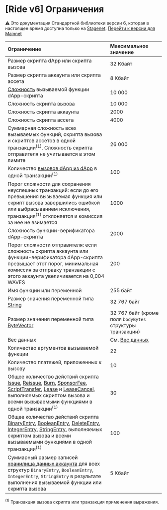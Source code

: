 # [Ride v6] Ограничения

:warning: Это документация Стандартной библиотеки версии 6, которая в настоящее время доступна только на [Stagenet](/ru/blockchain/blockchain-network/). [Перейти к версии для Mainnet](/ru/ride/limits/)

| Ограничение | Максимальное значение |
| :--- | :--- |
| Размер скрипта dApp или скрипта вызова | 32 Кбайт |
| Размер скрипта аккаунта или скрипта ассета | 8 Кбайт |
| [Сложность](/ru/ride/base-concepts/complexity) вызываемой функции dApp-скрипта | 10&nbsp;000 |
| Сложность скрипта вызова | 10&nbsp;000 |
| Сложность скрипта аккаунта | 2000 |
| Сложность скрипта ассета | 4000 |
| Суммарная сложность всех вызываемых функций, скрипта вызова и скриптов ассетов в одной транзакции<sup>(1)</sup>. Сложность скрипта отправителя не учитывается в этом лимите | 26&nbsp;000 |
| Количество [вызовов dApp из dApp](/ru/ride/advanced/dapp-to-dapp) в одной транзакции<sup>(1)</sup> | 100 |
| Порог сложности для сохранения неуспешных транзакций: если до его превышения вызываемая функция или скрипт вызова завершились ошибкой или выбрасыванием исключения, транзакция<sup>(1)</sup> отклоняется и комиссия за нее не взимается | 1000 |
| Сложность функции-верификатора dApp-скрипта | 2000 |
| Порог сложности отправителя: если сложность скрипта аккаунта или функции-верификатора dApp-скрипта превышает этот порог, минимальная комиссия за отправку транзакции с этого аккаунта увеличивается на 0,004 WAVES | 200 |
| Имя функции или переменной | 255 байт |
| Размер значения переменной типа [String](/ru/ride/data-types/string) | 32&nbsp;767 байт |
| Размер значения переменной типа [ByteVector](/ru/ride/data-types/byte-vector) | 32&nbsp;767 байт (кроме поля `bodyBytes` структуры транзакции) |
| Вес данных | См. [Вес данных](/ru/ride/limits/weight) |
| Количество аргументов вызываемой функции | 22 |
| Количество платежей, приложенных к вызову | 10 |
| Общее количество действий скрипта [Issue](/ru/ride/structures/script-actions/issue), [Reissue](/ru/ride/structures/script-actions/reissue), [Burn](/ru/ride/structures/script-actions/burn), [SponsorFee](/ru/ride/structures/script-actions/sponsor-fee), [ScriptTransfer](/ru/ride/structures/script-actions/script-transfer), [Lease](/ru/ride/structures/script-actions/lease) и [LeaseCancel](/ru/ride/structures/script-actions/lease-cancel), выполняемых скриптом вызова и всеми вызываемыми функциями в одной транзакции<sup>(1)</sup> | 30 |
| Общее количество действий скрипта [BinaryEntry](/ru/ride/structures/script-actions/binary-entry), [BooleanEntry](/ru/ride/structures/script-actions/boolean-entry), [DeleteEntry](/ru/ride/structures/script-actions/delete-entry), [IntegerEntry](/ru/ride/structures/script-actions/int-entry), [StringEntry](/ru/ride/structures/script-actions/string-entry), выполняемых скриптом вызова и всеми вызываемыми функциями в одной транзакции<sup>(1)</sup> | 100 |
| Суммарный размер записей [хранилища данных аккаунта](/ru/blockchain/account/account-data-storage) для всех структур `BinaryEntry`, `BooleanEntry`, `IntegerEntry`, `StringEntry` в результате выполнения вызываемой функции или скрипта вызова | 5 Кбайт |

<sup>(1)</sup> Транзакция вызова скрипта или транзакция применения выражения.
